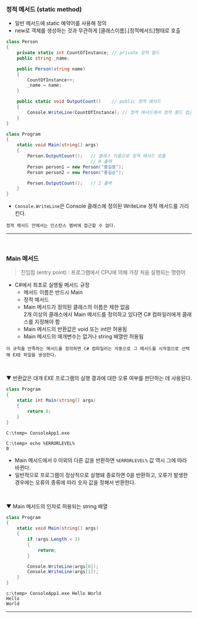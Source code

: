 ### 정적 메서드 (static method)
- 일반 메서드에 static 예약어를 사용해 정의
- new로 객체를 생성하는 것과 무관하게 [클래스이름].[정적메서드]형태로 호출

```csharp
class Person
{
    private static int CountOfInstance; // private 정적 필드
    public string _name;

    public Person(string name)
    {
        CountOfInstance++;
        _name = name;
    }

    public static void OutputCount()    // public 정적 메서드
    {
        Console.WriteLine(CountOfInstance); // 정적 메서드에서 정적 필드 접근
    }
}

class Program
{
    static void Main(string[] args)
    {
        Person.OutputCount();   // 클래스 이름으로 정적 메서드 호출
                                // 0 출력
        Person person1 = new Person("홍길동");
        Person person2 = new Person("홍길순");

        Person.OutputCount();   // 2 출력
    }
}
```
- `Console.WriteLine`은 Console 클래스에 정의된 WriteLine 정적 메서드를 가리킨다.
```
정적 메서드 안에서는 인스턴스 멤버에 접근할 수 없다.
```

****
<br>

### Main 메서드
> 진입점 (entry point) : 프로그램에서 CPU에 의해 가장 처음 실행되는 명령어
- C#에서 최초로 실행될 메서드 규정
    - 메서드 이름은 반드시 Main    
    - 정적 메서드
    - Main 메서드가 정의된 클래스의 이름은 제한 없음<br>   2개 이상의 클래스에서 Main 메서드를 정의하고 있다면 C# 컴파일러에게 클래스를 지정해야 함
    - Main 메서드의 반환값은 void 또는 int만 허용됨
    - Main 메서드의 매개변수는 없거나 string 배열만 허용됨
```
이 규칙을 만족하는 메서드를 정의하면 C# 컴파일러는 자동으로 그 메서드를 시작점으로 선택해 EXE 파일을 생성한다.
```
<br>

▼ 반환값은 대개 EXE 프로그램의 실행 결과에 대한 오류 여부를 판단하는 데 사용된다.
```csharp
class Program
{
    static int Main(string[] args)
    {
        return 0;
    }
}
```
```
C:\temp> ConsoleApp1.exe

C:\temp> echo %ERRORLEVEL%
0
```
- Main 메서드에서 0 이외의 다른 값을 반환하면 `%ERRORLEVEL%` 값 역시 그에 따라 바뀐다.
- 일반적으로 프로그램이 정상적으로 실행돼 종료하면 0을 반환하고, 오류가 발생한 경우에는 오류의 종류에 따라 숫자 값을 정해서 반환한다.
<br>

▼ Main 메서드의 인자로 허용되는 string 배열
```csharp
class Program
{
    static void Main(string[] args)
    {
        if (args.Length < 2)
        {
            return;
        }

        Console.WriteLine(args[0]);
        Console.WriteLine(args[1]);
    }
}
```
```
c:\temp> ConsoleApp1.exe Hello World
Hello
World
```

****
<br>
